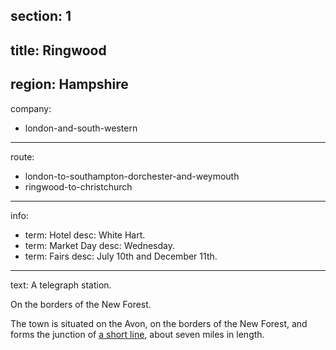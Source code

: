 ﻿section: 1
----
title: Ringwood
----
region: Hampshire
----
company:
- london-and-south-western
----
route:
- london-to-southampton-dorchester-and-weymouth
- ringwood-to-christchurch
----
info:
- term: Hotel
  desc: White Hart.
- term: Market Day
  desc: Wednesday.
- term: Fairs
  desc: July 10th and December 11th.
----
text: A telegraph station.

On the borders of the New Forest.

The town is situated on the Avon, on the borders of the New Forest, and forms the junction of [a short line](/stations/ringwood-to-christchurch), about seven miles in length.
